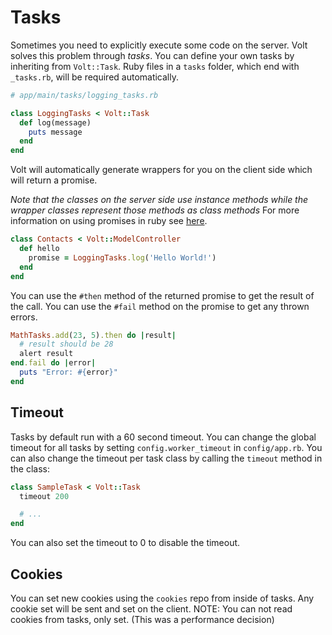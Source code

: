 # Tasks

Sometimes you need to explicitly execute some code on the server. Volt solves this problem through *tasks*. You can define your own tasks by inheriting from ```Volt::Task```. Ruby files in a ```tasks``` folder, which end with ```_tasks.rb```, will be required automatically.

```ruby
# app/main/tasks/logging_tasks.rb

class LoggingTasks < Volt::Task
  def log(message)
    puts message
  end
end
```

Volt will automatically generate wrappers for you on the client side which will return a promise.

*Note that the classes on the server side use instance methods while the wrapper classes represent those methods as class methods*  For more information on using promises in ruby see [here](http://opalrb.org/blog/2014/05/07/promises-in-opal/).

```ruby
class Contacts < Volt::ModelController
  def hello
    promise = LoggingTasks.log('Hello World!')
  end
end
```

You can use the ```#then``` method of the returned promise to get the result of the call.  You can use the ```#fail``` method on the promise to get any thrown errors.

```ruby
MathTasks.add(23, 5).then do |result|
  # result should be 28
  alert result
end.fail do |error|
  puts "Error: #{error}"
end
```

## Timeout

Tasks by default run with a 60 second timeout.  You can change the global timeout for all tasks by setting ```config.worker_timeout``` in ```config/app.rb```.  You can also change the timeout per task class by calling the ```timeout``` method in the class:

```ruby
class SampleTask < Volt::Task
  timeout 200

  # ...
end
```

You can also set the timeout to 0 to disable the timeout.

## Cookies

You can set new cookies using the ```cookies``` repo from inside of tasks.  Any cookie set will be sent and set on the client.  NOTE: You can not read cookies from tasks, only set.  (This was a performance decision)
